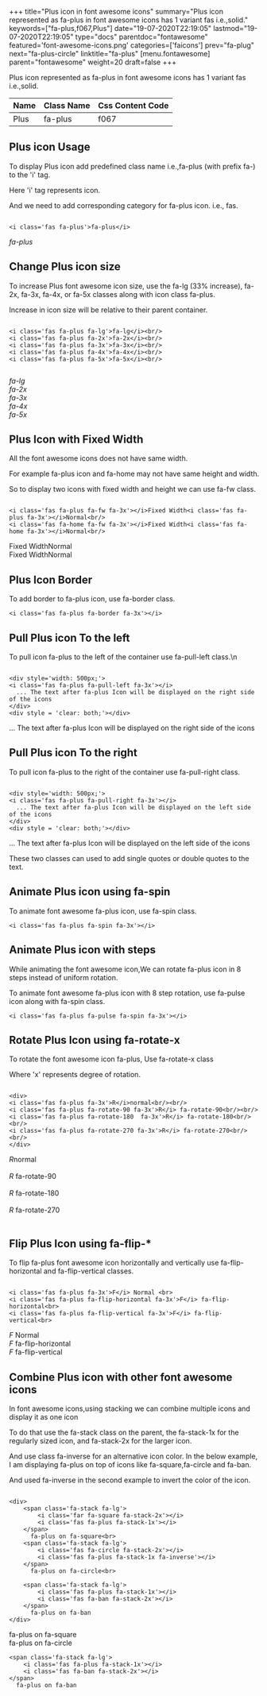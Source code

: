 +++
title="Plus icon in font awesome icons"
summary="Plus icon represented as fa-plus in font awesome icons has 1 variant fas i.e.,solid."
keywords=["fa-plus,f067,Plus"]
date="19-07-2020T22:19:05"
lastmod="19-07-2020T22:19:05"
type="docs"
parentdoc="fontawesome"
featured='font-awesome-icons.png'
categories=['faicons']
prev="fa-plug"
next="fa-plus-circle"
linktitle="fa-plus"
[menu.fontawesome]
parent="fontawesome"
weight=20
draft=false
+++


Plus icon represented as fa-plus in font awesome icons has 1 variant fas i.e.,solid.

<div class='table-responsive'><table class='table'><thead><tr><th>Name</th><th>Class Name</th><th>Css Content Code</th></tr></thead><tbody><tr><td>Plus</td><td>fa-plus</td><td>f067</td></tr></tbody></table></div>



## Plus icon Usage

To display Plus icon add predefined class name i.e.,fa-plus (with prefix fa-) to the 'i' tag.

Here 'i' tag represents icon.

And we need to add corresponding category for fa-plus icon. i.e., fas.


```

<i class='fas fa-plus'>fa-plus</i>
```

<i class='fas fa-plus'>fa-plus</i>




## Change Plus icon size
To increase Plus font awesome icon size, use the fa-lg (33% increase), fa-2x, fa-3x, fa-4x, or fa-5x classes along with icon class fa-plus.

Increase in icon size will be relative to their parent container. 

```

<i class='fas fa-plus fa-lg'>fa-lg</i><br/>
<i class='fas fa-plus fa-2x'>fa-2x</i><br/>
<i class='fas fa-plus fa-3x'>fa-3x</i><br/>
<i class='fas fa-plus fa-4x'>fa-4x</i><br/>
<i class='fas fa-plus fa-5x'>fa-5x</i><br/>
            
```

<i class='fas fa-plus fa-lg'>fa-lg</i><br/>
<i class='fas fa-plus fa-2x'>fa-2x</i><br/>
<i class='fas fa-plus fa-3x'>fa-3x</i><br/>
<i class='fas fa-plus fa-4x'>fa-4x</i><br/>
<i class='fas fa-plus fa-5x'>fa-5x</i><br/>
            



## Plus Icon with Fixed Width 

All the font awesome icons does not have same width.

For example fa-plus icon and fa-home may not have same height and width.

So to display two icons with fixed width and height we can use fa-fw class.


```

<i class='fas fa-plus fa-fw fa-3x'></i>Fixed Width<i class='fas fa-plus fa-3x'></i>Normal<br/>
<i class='fas fa-home fa-fw fa-3x'></i>Fixed Width<i class='fas fa-home fa-3x'></i>Normal<br/>
```

<i class='fas fa-plus fa-fw fa-3x'></i>Fixed Width<i class='fas fa-plus fa-3x'></i>Normal<br/>
<i class='fas fa-home fa-fw fa-3x'></i>Fixed Width<i class='fas fa-home fa-3x'></i>Normal<br/>



## Plus Icon Border 

To add border to fa-plus icon, use fa-border class.


```
<i class='fas fa-plus fa-border fa-3x'></i>

```
<i class='fas fa-plus fa-border fa-3x'></i>





## Pull Plus icon To the left

To pull icon fa-plus to the left of the container use fa-pull-left class.\n

```

<div style='width: 500px;'>
<i class='fas fa-plus fa-pull-left fa-3x'></i>
  ... The text after fa-plus Icon will be displayed on the right side of the icons
</div>
<div style = 'clear: both;'></div>
```

<div style='width: 500px;'>
<i class='fas fa-plus fa-pull-left fa-3x'></i>
  ... The text after fa-plus Icon will be displayed on the right side of the icons
</div>
<div style = 'clear: both;'></div>




## Pull Plus icon To the right
To pull icon fa-plus to the right of the container use fa-pull-right class.

```

<div style='width: 500px;'>
<i class='fas fa-plus fa-pull-right fa-3x'></i>
  ... The text after fa-plus Icon will be displayed on the left side of the icons
</div>
<div style = 'clear: both;'></div>
```

<div style='width: 500px;'>
<i class='fas fa-plus fa-pull-right fa-3x'></i>
  ... The text after fa-plus Icon will be displayed on the left side of the icons
</div>
<div style = 'clear: both;'></div>

These two classes can used to add single quotes or double quotes to the text.


## Animate Plus icon using fa-spin
To animate font awesome fa-plus icon, use fa-spin class.

```
<i class='fas fa-plus fa-spin fa-3x'></i>
```
<i class='fas fa-plus fa-spin fa-3x'></i>




## Animate Plus icon with steps
While animating the font awesome icon,We can rotate fa-plus icon in 8 steps instead of uniform rotation.

To animate font awesome fa-plus icon with 8 step rotation, use fa-pulse icon along with fa-spin class.


```
<i class='fas fa-plus fa-pulse fa-spin fa-3x'></i>

```
<i class='fas fa-plus fa-pulse fa-spin fa-3x'></i>





## Rotate Plus Icon using fa-rotate-x
To rotate the font awesome icon fa-plus, Use fa-rotate-x class

Where 'x' represents degree of rotation.


```

<div>
<i class='fas fa-plus fa-3x'>R</i>normal<br/><br/>
<i class='fas fa-plus fa-rotate-90 fa-3x'>R</i> fa-rotate-90<br/><br/> 
<i class='fas fa-plus fa-rotate-180  fa-3x'>R</i> fa-rotate-180<br/><br/> 
<i class='fas fa-plus fa-rotate-270 fa-3x'>R</i> fa-rotate-270<br/><br/>
</div>
```

<div>
<i class='fas fa-plus fa-3x'>R</i>normal<br/><br/>
<i class='fas fa-plus fa-rotate-90 fa-3x'>R</i> fa-rotate-90<br/><br/> 
<i class='fas fa-plus fa-rotate-180  fa-3x'>R</i> fa-rotate-180<br/><br/> 
<i class='fas fa-plus fa-rotate-270 fa-3x'>R</i> fa-rotate-270<br/><br/>
</div>




## Flip Plus Icon using fa-flip-*
To flip fa-plus font awesome icon horizontally and vertically use fa-flip-horizontal and fa-flip-vertical classes. 

```

<i class='fas fa-plus fa-3x'>F</i> Normal <br>
<i class='fas fa-plus fa-flip-horizontal fa-3x'>F</i> fa-flip-horizontal<br>
<i class='fas fa-plus fa-flip-vertical fa-3x'>F</i> fa-flip-vertical<br>
```

<i class='fas fa-plus fa-3x'>F</i> Normal <br>
<i class='fas fa-plus fa-flip-horizontal fa-3x'>F</i> fa-flip-horizontal<br>
<i class='fas fa-plus fa-flip-vertical fa-3x'>F</i> fa-flip-vertical<br>




## Combine Plus icon with other font awesome icons
In font awesome icons,using stacking we can combine multiple icons and display it as one icon 

To do that use the fa-stack class on the parent, the fa-stack-1x for the regularly sized icon, and fa-stack-2x for the larger icon.

And use class fa-inverse for an alternative icon color. 
In the below example, I am displaying fa-plus on top of icons like fa-square,fa-circle and fa-ban.

And used fa-inverse in the second example to invert the color of the icon.

```

<div>
    <span class='fa-stack fa-lg'>
        <i class='far fa-square fa-stack-2x'></i>
        <i class='fas fa-plus fa-stack-1x'></i>
    </span>
      fa-plus on fa-square<br>
    <span class='fa-stack fa-lg'>
        <i class='fas fa-circle fa-stack-2x'></i>
        <i class='fas fa-plus fa-stack-1x fa-inverse'></i>
    </span>
      fa-plus on fa-circle<br>

    <span class='fa-stack fa-lg'>
        <i class='fas fa-plus fa-stack-1x'></i>
        <i class='fas fa-ban fa-stack-2x'></i>
    </span>
      fa-plus on fa-ban
</div>
```

<div>
    <span class='fa-stack fa-lg'>
        <i class='far fa-square fa-stack-2x'></i>
        <i class='fas fa-plus fa-stack-1x'></i>
    </span>
      fa-plus on fa-square<br>
    <span class='fa-stack fa-lg'>
        <i class='fas fa-circle fa-stack-2x'></i>
        <i class='fas fa-plus fa-stack-1x fa-inverse'></i>
    </span>
      fa-plus on fa-circle<br>

    <span class='fa-stack fa-lg'>
        <i class='fas fa-plus fa-stack-1x'></i>
        <i class='fas fa-ban fa-stack-2x'></i>
    </span>
      fa-plus on fa-ban
</div>






